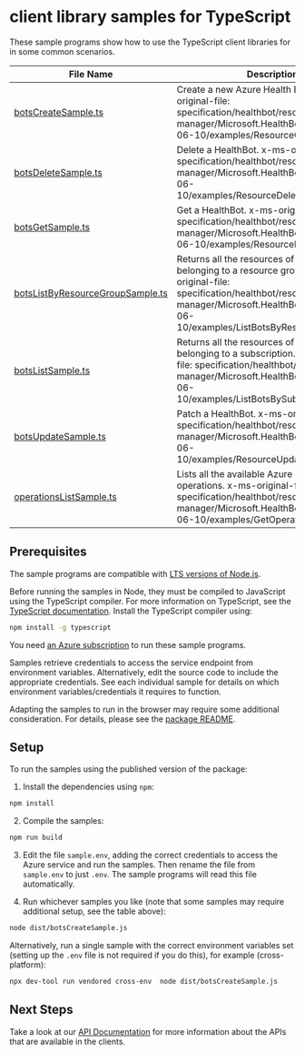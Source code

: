 # client library samples for TypeScript

These sample programs show how to use the TypeScript client libraries for in some common scenarios.

| **File Name**                                                     | **Description**                                                                                                                                                                                                       |
| ----------------------------------------------------------------- | --------------------------------------------------------------------------------------------------------------------------------------------------------------------------------------------------------------------- |
| [botsCreateSample.ts][botscreatesample]                           | Create a new Azure Health Bot. x-ms-original-file: specification/healthbot/resource-manager/Microsoft.HealthBot/stable/2021-06-10/examples/ResourceCreationPut.json                                                   |
| [botsDeleteSample.ts][botsdeletesample]                           | Delete a HealthBot. x-ms-original-file: specification/healthbot/resource-manager/Microsoft.HealthBot/stable/2021-06-10/examples/ResourceDeletionDelete.json                                                           |
| [botsGetSample.ts][botsgetsample]                                 | Get a HealthBot. x-ms-original-file: specification/healthbot/resource-manager/Microsoft.HealthBot/stable/2021-06-10/examples/ResourceInfoGet.json                                                                     |
| [botsListByResourceGroupSample.ts][botslistbyresourcegroupsample] | Returns all the resources of a particular type belonging to a resource group x-ms-original-file: specification/healthbot/resource-manager/Microsoft.HealthBot/stable/2021-06-10/examples/ListBotsByResourceGroup.json |
| [botsListSample.ts][botslistsample]                               | Returns all the resources of a particular type belonging to a subscription. x-ms-original-file: specification/healthbot/resource-manager/Microsoft.HealthBot/stable/2021-06-10/examples/ListBotsBySubscription.json   |
| [botsUpdateSample.ts][botsupdatesample]                           | Patch a HealthBot. x-ms-original-file: specification/healthbot/resource-manager/Microsoft.HealthBot/stable/2021-06-10/examples/ResourceUpdatePatch.json                                                               |
| [operationsListSample.ts][operationslistsample]                   | Lists all the available Azure Health Bot operations. x-ms-original-file: specification/healthbot/resource-manager/Microsoft.HealthBot/stable/2021-06-10/examples/GetOperations.json                                   |

## Prerequisites

The sample programs are compatible with [LTS versions of Node.js](https://github.com/nodejs/release#release-schedule).

Before running the samples in Node, they must be compiled to JavaScript using the TypeScript compiler. For more information on TypeScript, see the [TypeScript documentation][typescript]. Install the TypeScript compiler using:

```bash
npm install -g typescript
```

You need [an Azure subscription][freesub] to run these sample programs.

Samples retrieve credentials to access the service endpoint from environment variables. Alternatively, edit the source code to include the appropriate credentials. See each individual sample for details on which environment variables/credentials it requires to function.

Adapting the samples to run in the browser may require some additional consideration. For details, please see the [package README][package].

## Setup

To run the samples using the published version of the package:

1. Install the dependencies using `npm`:

```bash
npm install
```

2. Compile the samples:

```bash
npm run build
```

3. Edit the file `sample.env`, adding the correct credentials to access the Azure service and run the samples. Then rename the file from `sample.env` to just `.env`. The sample programs will read this file automatically.

4. Run whichever samples you like (note that some samples may require additional setup, see the table above):

```bash
node dist/botsCreateSample.js
```

Alternatively, run a single sample with the correct environment variables set (setting up the `.env` file is not required if you do this), for example (cross-platform):

```bash
npx dev-tool run vendored cross-env  node dist/botsCreateSample.js
```

## Next Steps

Take a look at our [API Documentation][apiref] for more information about the APIs that are available in the clients.

[botscreatesample]: https://github.com/Azure/azure-sdk-for-js/blob/main/sdk/healthbot/arm-healthbot/samples/v2/typescript/src/botsCreateSample.ts
[botsdeletesample]: https://github.com/Azure/azure-sdk-for-js/blob/main/sdk/healthbot/arm-healthbot/samples/v2/typescript/src/botsDeleteSample.ts
[botsgetsample]: https://github.com/Azure/azure-sdk-for-js/blob/main/sdk/healthbot/arm-healthbot/samples/v2/typescript/src/botsGetSample.ts
[botslistbyresourcegroupsample]: https://github.com/Azure/azure-sdk-for-js/blob/main/sdk/healthbot/arm-healthbot/samples/v2/typescript/src/botsListByResourceGroupSample.ts
[botslistsample]: https://github.com/Azure/azure-sdk-for-js/blob/main/sdk/healthbot/arm-healthbot/samples/v2/typescript/src/botsListSample.ts
[botsupdatesample]: https://github.com/Azure/azure-sdk-for-js/blob/main/sdk/healthbot/arm-healthbot/samples/v2/typescript/src/botsUpdateSample.ts
[operationslistsample]: https://github.com/Azure/azure-sdk-for-js/blob/main/sdk/healthbot/arm-healthbot/samples/v2/typescript/src/operationsListSample.ts
[apiref]: https://learn.microsoft.com/javascript/api/@azure/arm-healthbot?view=azure-node-preview
[freesub]: https://azure.microsoft.com/free/
[package]: https://github.com/Azure/azure-sdk-for-js/tree/main/sdk/healthbot/arm-healthbot/README.md
[typescript]: https://www.typescriptlang.org/docs/home.html

